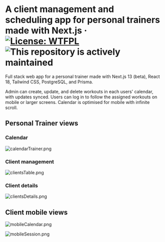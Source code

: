 # A client management and scheduling app for personal trainers made with Next.js &middot; [![License: WTFPL](https://img.shields.io/github/license/james-langridge/fit-for-life-trainer.svg)](http://www.wtfpl.net/about/) ![This repository is actively maintained](https://img.shields.io/maintenance/yes/2023)

Full stack web app for a personal trainer made with Next.js 13 (beta), React 18, Tailwind CSS, PostgreSQL, and Prisma.

Admin can create, update, and delete workouts in each users' calendar, with updates synced.  Users can log in to follow the assigned workouts on mobile or larger screens.  Calendar is optimised for mobile with infinite scroll.

## Personal Trainer views
### Calendar
![calendarTrainer.png](docs/calendarTrainer.png)
### Client management
![clientsTable.png](docs/clientsTable.png)
### Client details
![clientsDetails.png](docs/clientsDetails.png)

## Client mobile views
![mobileCalendar.png](docs/mobileCalendar.png)

![mobileSession.png](docs/mobileSession.png)




